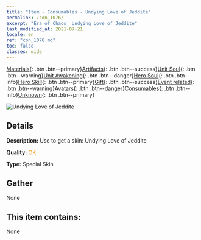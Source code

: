 ```yaml
---
title: "Item - Consumables - Undying Love of Jeddite"
permalink: /con_1076/
excerpt: "Era of Chaos  Undying Love of Jeddite"
last_modified_at: 2021-07-21
locale: en
ref: "con_1076.md"
toc: false
classes: wide
---
```

 [Materials](/Items/){: .btn .btn--primary}[Artifacts](/Items/Artifacts/){: .btn .btn--success}[Unit Soul](/Items/UnitSoul/){: .btn .btn--warning}[Unit Awakening](/Items/UnitAwakening/){: .btn .btn--danger}[Hero Soul](/Items/HeroSoul/){: .btn .btn--info}[Hero Skill](/Items/HeroSkill/){: .btn .btn--primary}[Gift](/Items/Gift/){: .btn .btn--success}[Event related](/Items/Events/){: .btn .btn--warning}[Avatars](/Items/Avatars/){: .btn .btn--danger}[Consumables](/Items/Consumables/){: .btn .btn--info}[Unknown](/Items/Unknown/){: .btn .btn--primary}

 ![Undying Love of Jeddite](/images/h/h_Jeddite2.jpg)

## Details
 **Description:** Use to get a skin: Undying Love of Jeddite

 **Quality:** <span style="color: #FF8C00">OK</span>

 **Type:** Special Skin

## Gather

  None

## This item contains:

  None

